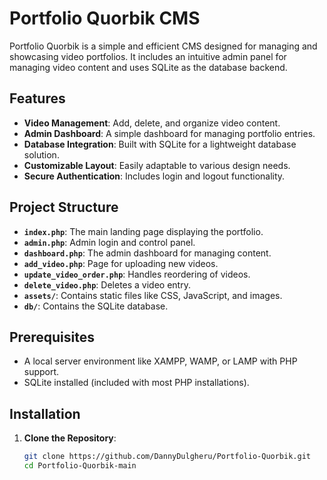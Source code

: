 # Portfolio Quorbik CMS

Portfolio Quorbik is a simple and efficient CMS designed for managing and showcasing video portfolios. It includes an intuitive admin panel for managing video content and uses SQLite as the database backend.

## Features

- **Video Management**: Add, delete, and organize video content.
- **Admin Dashboard**: A simple dashboard for managing portfolio entries.
- **Database Integration**: Built with SQLite for a lightweight database solution.
- **Customizable Layout**: Easily adaptable to various design needs.
- **Secure Authentication**: Includes login and logout functionality.

## Project Structure

- **`index.php`**: The main landing page displaying the portfolio.
- **`admin.php`**: Admin login and control panel.
- **`dashboard.php`**: The admin dashboard for managing content.
- **`add_video.php`**: Page for uploading new videos.
- **`update_video_order.php`**: Handles reordering of videos.
- **`delete_video.php`**: Deletes a video entry.
- **`assets/`**: Contains static files like CSS, JavaScript, and images.
- **`db/`**: Contains the SQLite database.

## Prerequisites

- A local server environment like XAMPP, WAMP, or LAMP with PHP support.
- SQLite installed (included with most PHP installations).

## Installation

1. **Clone the Repository**:
   ```bash
   git clone https://github.com/DannyDulgheru/Portfolio-Quorbik.git
   cd Portfolio-Quorbik-main
